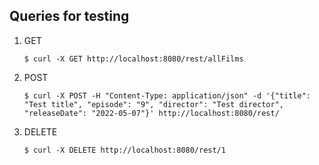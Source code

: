 ## Queries for testing

1. GET

   ```
   $ curl -X GET http://localhost:8080/rest/allFilms
   ```

2. POST

   ```
   $ curl -X POST -H "Content-Type: application/json" -d '{"title": "Test title", "episode": "9", "director": "Test director", "releaseDate": "2022-05-07"}' http://localhost:8080/rest/
   ```

3. DELETE

   ```
   $ curl -X DELETE http://localhost:8080/rest/1
   ```
